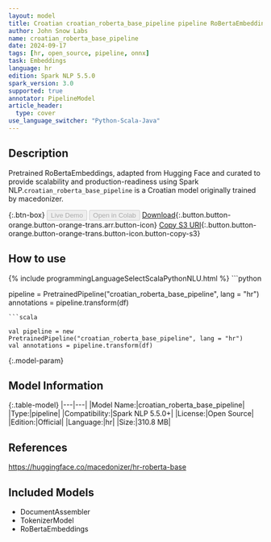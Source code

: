 ```yaml
---
layout: model
title: Croatian croatian_roberta_base_pipeline pipeline RoBertaEmbeddings from macedonizer
author: John Snow Labs
name: croatian_roberta_base_pipeline
date: 2024-09-17
tags: [hr, open_source, pipeline, onnx]
task: Embeddings
language: hr
edition: Spark NLP 5.5.0
spark_version: 3.0
supported: true
annotator: PipelineModel
article_header:
  type: cover
use_language_switcher: "Python-Scala-Java"
---
```


## Description

Pretrained RoBertaEmbeddings, adapted from Hugging Face and curated to provide scalability and production-readiness using Spark NLP.`croatian_roberta_base_pipeline` is a Croatian model originally trained by macedonizer.

{:.btn-box}
<button class="button button-orange" disabled>Live Demo</button>
<button class="button button-orange" disabled>Open in Colab</button>
[Download](https://s3.amazonaws.com/auxdata.johnsnowlabs.com/public/models/croatian_roberta_base_pipeline_hr_5.5.0_3.0_1726595564973.zip){:.button.button-orange.button-orange-trans.arr.button-icon}
[Copy S3 URI](s3://auxdata.johnsnowlabs.com/public/models/croatian_roberta_base_pipeline_hr_5.5.0_3.0_1726595564973.zip){:.button.button-orange.button-orange-trans.button-icon.button-copy-s3}

## How to use



<div class="tabs-box" markdown="1">
{% include programmingLanguageSelectScalaPythonNLU.html %}
```python

pipeline = PretrainedPipeline("croatian_roberta_base_pipeline", lang = "hr")
annotations =  pipeline.transform(df)   

```
```scala

val pipeline = new PretrainedPipeline("croatian_roberta_base_pipeline", lang = "hr")
val annotations = pipeline.transform(df)

```
</div>

{:.model-param}
## Model Information

{:.table-model}
|---|---|
|Model Name:|croatian_roberta_base_pipeline|
|Type:|pipeline|
|Compatibility:|Spark NLP 5.5.0+|
|License:|Open Source|
|Edition:|Official|
|Language:|hr|
|Size:|310.8 MB|

## References

https://huggingface.co/macedonizer/hr-roberta-base

## Included Models

- DocumentAssembler
- TokenizerModel
- RoBertaEmbeddings